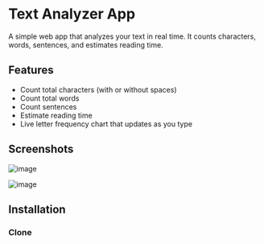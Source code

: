
# Text Analyzer App

A simple web app that analyzes your text in real time. It counts characters, words, sentences, and estimates reading time.

## Features
- Count total characters (with or without spaces)
- Count total words
- Count sentences
- Estimate reading time
- Live letter frequency chart that updates as you type

## Screenshots

![image](https://github.com/user-attachments/assets/576d5d12-4013-493c-bb72-c42075bd9e1a)

![image](https://github.com/user-attachments/assets/83ac919d-bd1a-40be-ae85-7919bbc83a77)

## Installation
### Clone

